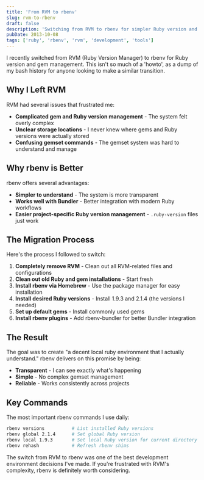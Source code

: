 ```yaml
---
title: 'From RVM to rbenv'
slug: rvm-to-rbenv
draft: false
description: 'Switching from RVM to rbenv for simpler Ruby version and gem management'
pubDate: 2013-10-08
tags: ['ruby', 'rbenv', 'rvm', 'development', 'tools']
---
```


I recently switched from RVM (Ruby Version Manager) to rbenv for Ruby version and gem management. This isn't so much of a 'howto', as a dump of my bash history for anyone looking to make a similar transition.

## Why I Left RVM

RVM had several issues that frustrated me:

- **Complicated gem and Ruby version management** - The system felt overly complex
- **Unclear storage locations** - I never knew where gems and Ruby versions were actually stored
- **Confusing gemset commands** - The gemset system was hard to understand and manage

## Why rbenv is Better

rbenv offers several advantages:

- **Simpler to understand** - The system is more transparent
- **Works well with Bundler** - Better integration with modern Ruby workflows
- **Easier project-specific Ruby version management** - `.ruby-version` files just work

## The Migration Process

Here's the process I followed to switch:

1. **Completely remove RVM** - Clean out all RVM-related files and configurations
2. **Clean out old Ruby and gem installations** - Start fresh
3. **Install rbenv via Homebrew** - Use the package manager for easy installation
4. **Install desired Ruby versions** - Install 1.9.3 and 2.1.4 (the versions I needed)
5. **Set up default gems** - Install commonly used gems
6. **Install rbenv plugins** - Add rbenv-bundler for better Bundler integration

## The Result

The goal was to create "a decent local ruby environment that I actually understand." rbenv delivers on this promise by being:

- **Transparent** - I can see exactly what's happening
- **Simple** - No complex gemset management
- **Reliable** - Works consistently across projects

## Key Commands

The most important rbenv commands I use daily:

```bash
rbenv versions          # List installed Ruby versions
rbenv global 2.1.4      # Set global Ruby version
rbenv local 1.9.3       # Set local Ruby version for current directory
rbenv rehash            # Refresh rbenv shims
```

The switch from RVM to rbenv was one of the best development environment decisions I've made. If you're frustrated with RVM's complexity, rbenv is definitely worth considering.
